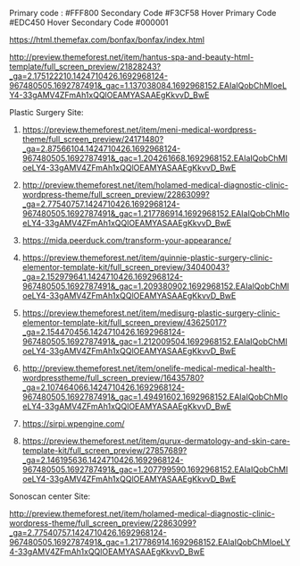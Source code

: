Primary code : 
#FFF800
Secondary Code
#F3CF58
Hover Primary Code
#EDC450
Hover Secondary Code
#000001


https://html.themefax.com/bonfax/bonfax/index.html

http://preview.themeforest.net/item/hantus-spa-and-beauty-html-template/full_screen_preview/21828243?_ga=2.175122210.1424710426.1692968124-967480505.1692787491&_gac=1.137038084.1692968152.EAIaIQobChMIoeLY4-33gAMV4ZFmAh1xQQlOEAMYASAAEgKkvvD_BwE


Plastic Surgery Site:

1. https://preview.themeforest.net/item/meni-medical-wordpress-theme/full_screen_preview/24171480?_ga=2.87566104.1424710426.1692968124-967480505.1692787491&_gac=1.204261668.1692968152.EAIaIQobChMIoeLY4-33gAMV4ZFmAh1xQQlOEAMYASAAEgKkvvD_BwE


2. http://preview.themeforest.net/item/holamed-medical-diagnostic-clinic-wordpress-theme/full_screen_preview/22863099?_ga=2.77540757.1424710426.1692968124-967480505.1692787491&_gac=1.217786914.1692968152.EAIaIQobChMIoeLY4-33gAMV4ZFmAh1xQQlOEAMYASAAEgKkvvD_BwE

3. https://mida.peerduck.com/transform-your-appearance/
4. https://preview.themeforest.net/item/quinnie-plastic-surgery-clinic-elementor-template-kit/full_screen_preview/34040043?_ga=2.152979641.1424710426.1692968124-967480505.1692787491&_gac=1.209380902.1692968152.EAIaIQobChMIoeLY4-33gAMV4ZFmAh1xQQlOEAMYASAAEgKkvvD_BwE

5. https://preview.themeforest.net/item/medisurg-plastic-surgery-clinic-elementor-template-kit/full_screen_preview/43625017?_ga=2.154470456.1424710426.1692968124-967480505.1692787491&_gac=1.212009504.1692968152.EAIaIQobChMIoeLY4-33gAMV4ZFmAh1xQQlOEAMYASAAEgKkvvD_BwE

6. http://preview.themeforest.net/item/onelife-medical-medical-health-wordpresstheme/full_screen_preview/16435780?_ga=2.107464066.1424710426.1692968124-967480505.1692787491&_gac=1.49491602.1692968152.EAIaIQobChMIoeLY4-33gAMV4ZFmAh1xQQlOEAMYASAAEgKkvvD_BwE

7. https://sirpi.wpengine.com/

8. https://preview.themeforest.net/item/qurux-dermatology-and-skin-care-template-kit/full_screen_preview/27857689?_ga=2.146195636.1424710426.1692968124-967480505.1692787491&_gac=1.207799590.1692968152.EAIaIQobChMIoeLY4-33gAMV4ZFmAh1xQQlOEAMYASAAEgKkvvD_BwE

Sonoscan center Site:

http://preview.themeforest.net/item/holamed-medical-diagnostic-clinic-wordpress-theme/full_screen_preview/22863099?_ga=2.77540757.1424710426.1692968124-967480505.1692787491&_gac=1.217786914.1692968152.EAIaIQobChMIoeLY4-33gAMV4ZFmAh1xQQlOEAMYASAAEgKkvvD_BwE
